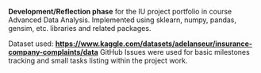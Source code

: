 **Development/Reflection phase** for the IU project portfolio in course Advanced Data Analysis.
Implemented using sklearn, numpy, pandas, gensim, etc. libraries and related packages.

Dataset used: **https://www.kaggle.com/datasets/adelanseur/insurance-company-complaints/data**
GitHub Issues were used for basic milestones tracking and small tasks listing within the project work.
